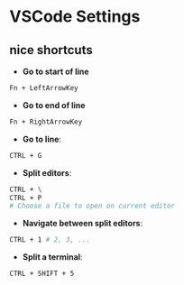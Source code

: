 # VSCode Settings

## nice shortcuts

- **Go to start of line**

```sh
Fn + LeftArrowKey
```

- **Go to end of line**

```sh
Fn + RightArrowKey
```

- **Go to line**:

```sh
CTRL + G
```

- **Split editors**:

```sh
CTRL + \
CTRL + P
# Choose a file to open on current editor
```

- **Navigate between split editors**:

```sh
CTRL + 1 # 2, 3, ...
```

- **Split a terminal**:

```sh
CTRL + SHIFT + 5
```
